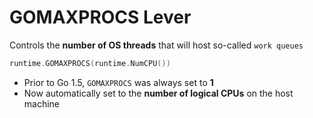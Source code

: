# GOMAXPROCS Lever

Controls the **number of OS threads** that will host so-called `work queues`

```go
runtime.GOMAXPROCS(runtime.NumCPU())
```

- Prior to Go 1.5, `GOMAXPROCS` was always set to **1**
- Now automatically set to the **number of logical CPUs** on the host machine
